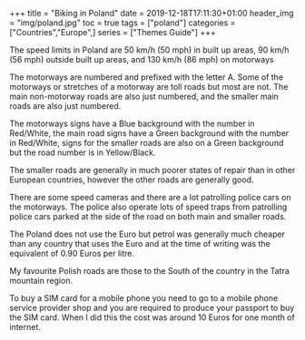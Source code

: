 +++
title = "Biking in Poland"
date = 2019-12-18T17:11:30+01:00
header_img = "img/poland.jpg"
toc = true
tags = ["poland"]
categories = ["Countries","Europe",]
series = ["Themes Guide"]
+++

The speed limits in Poland are 50 km/h (50 mph) in built up areas, 90 km/h (56 mph) outside built up areas, and 130 km/h (86 mph) on motorways

The motorways are numbered and prefixed with the letter A. Some of the motorways or stretches of a motorway are toll roads but most are not. The main non-motorway roads are also just numbered, and the smaller main roads are also just numbered.

The motorways signs have a Blue background with the number in Red/White, the main road signs have a Green background with the number in Red/White, signs for the smaller roads are also on a Green background but the road number is in Yellow/Black.

The smaller roads are generally in much poorer states of repair than in other European countries, however the other roads are generally good.

There are some speed cameras and there are a lot patrolling police cars on the motorways. The police also operate lots of speed traps from patrolling police cars parked at the side of the road on both main and smaller roads.

The Poland does not use the Euro but petrol was generally much cheaper than any country that uses the Euro and at the time of writing was the equivalent of 0.90 Euros per litre.

My favourite Polish roads are those to the South of the country in the Tatra mountain region.

To buy a SIM card for a mobile phone you need to go to a mobile phone service provider shop and you are required to produce your passport to buy the SIM card. When I did this the cost was around 10 Euros for one month of internet.